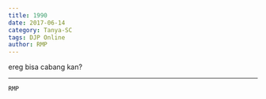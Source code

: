 ```yaml
---
title: 1990
date: 2017-06-14
category: Tanya-SC
tags: DJP Online
author: RMP
---
```


ereg bisa cabang kan?

---



`RMP`
